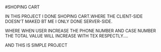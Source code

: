#SHOPING CART

IN THIS PROJECT I DONE SHOPING CART.WHERE THE CLIENT-SIDE DOESN'T MAKED BT ME I ONLY DONE SERVER-SIDE.

WHERE WHEN USER INCREASE THE PHONE NUMBER AND CASE NUMBER THE TOTAL VALUE WILL INCREASE WITH TEX RESPECTLY....

AND THIS IS SIMPLE PROJECT
